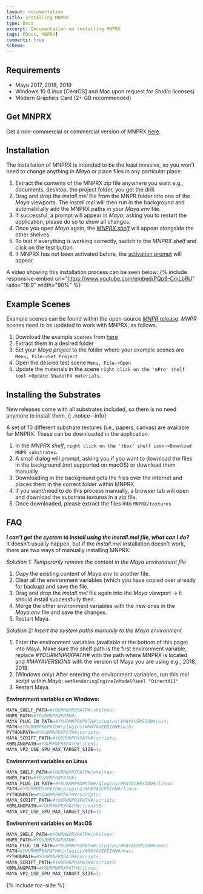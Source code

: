 ```yaml
---
layout: documentation
title: Installing MNPRX
type: Docs
excerpt: Documentation on installing MNPRX
tags: [Docs, MNPRX]
comments: true
schema:
---
```


## Requirements
* Maya 2017, 2018, 2019
* Windows 10 (Linux [CentOS] and Mac upon request for _Studio_ licenses)
* Modern Graphics Card (2+ GB recommended)


## Get MNPRX
Get a non-commercial or commercial version of MNPRX [here](/projects/MNPRX/).


## Installation
The installation of MNPRX is intended to be the least invasive, so you won't need to change anything in _Maya_ or place files in any particular place.
1. Extract the contents of the MNPRX zip file anywhere you want e.g., documents, desktop, the project folder, you get the drill.
1. Drag and drop the _install.mel_ file from the MNPR folder into one of the _Maya_ viewports. The _install.mel_ will then run in the background and automatically add the MNPRX paths in your _Maya.env_ file.
1. If successful, a prompt will appear in _Maya_, asking you to restart the application, please do so to show all changes.
1. Once you open _Maya_ again, the [_MNPRX shelf_](../shelf) will appear alongside the other shelves.
1. To test if everything is working correctly, switch to the _MNPRX shelf_ and click on the test button.
1. If MNPRX has not been activated before, the [activation prompt](/projects/MNPRX/docs/licensing/#activating-a-license) will appear.

A video showing this installation process can be seen below:
{% include responsive-embed url="https://www.youtube.com/embed/PQp9-CmLbRU" ratio="16:9" width="90%" %}


## Example Scenes
Example scenes can be found within the open-source [_MNPR_ release](/projects/Maya-NPR). _MNPR_ scenes need to be updated to work with MNPRX, as follows.
1. Download the example scenes from [here](https://github.com/semontesdeoca/MNPR/releases/latest)
1. Extract them in a desired folder
1. Set your _Maya project_ to the folder where your example scenes are `Menu, File->Set Project`
1. Open the desired test scene `Menu, File->Open`
1. Update the materials in the scene `right click on the 'mPre' shelf tool->Update ShaderFX materials`.


## Installing the Substrates

New releases come with all substrates included, so there is no need anymore to install them.
{: .notice--info}

A set of 10 different substrate textures (i.e., papers, canvas) are available for MNPRX. These can be downloaded in the application.
1. In the _MNPRX shelf_, `right click on the 'tbox' shelf icon->Download MNPR substrates`.
1. A small dialog will prompt, asking you if you want to download the files in the background (not supported on macOS) or download them manually.
1. Downloading in the background gets the files over the internet and places them in the correct folder within MNPRX.
1. If you want/need to do this process manually, a browser tab will open and download the substrate textures in a zip file.
1. Once downloaded, please extract the files into `MNPRX/textures`


## FAQ
_**I can't get the system to install using the install.mel file, what can I do?**_<br>
It doesn't usually happen, but if the _install.mel_ installation doesn't work, there are two ways of manually installing MNPRX:

_Solution 1: Temporarily remove the content in the Maya environment file_

1. Copy the existing content of _Maya.env_ to another file.
2. Clear all the environment variables (which you have copied over already for backup) and save the file.
3. Drag and drop the _install.mel_ file again into the _Maya_ viewport -> it should install successfully then.
4. Merge the other environment variables with the new ones in the _Maya.env_ file and save the changes.
5. Restart Maya.

_Solution 2: Insert the system paths manually to the Maya environment_

1. Enter the environment variables (available at the bottom of this page) into Maya. Make sure the shelf path is the first environment variable, replace _#YOURMNPRXPATH#_ with the path where MNPRX is located and _#MAYAVERSION#_ with the version of Maya you are using e.g., 2018, 2019.
1. (Windows only) After entering the environment variables, run this _mel script_ within _Maya_: `setRenderingEngineInModelPanel "DirectX11"`
1. Restart Maya.


**Environment variables on Windows:**
```python
MAYA_SHELF_PATH=#YOURMNPRXPATH#\shelves;
MNPR_PATH=#YOURMNPRXPATH#;
MAYA_PLUG_IN_PATH=#YOURMNPRXPATH#\plugins\#MAYAVERSION#\win;
PATH=#YOURMNPRXPATH#\plugins\#MAYAVERSION#\win;
PYTHONPATH=#YOURMNPRXPATH#\scripts;
MAYA_SCRIPT_PATH=#YOURMNPRXPATH#\scripts;
XBMLANGPATH=#YOURMNPRXPATH#\icons;
MAYA_VP2_USE_GPU_MAX_TARGET_SIZE=1;
```

**Environment variables on Linux**
```python
MAYA_SHELF_PATH=#YOURMNPRXPATH#/shelves:
MNPR_PATH=#YOURMNPRXPATH#:
MAYA_PLUG_IN_PATH=#YOURMNPRXPATH#/plugins/#MAYAVERSION#/linux:
PATH=#YOURMNPRXPATH#/plugins/#MAYAVERSION#/linux:
PYTHONPATH=#YOURMNPRXPATH#/scripts:
MAYA_SCRIPT_PATH=#YOURMNPRXPATH#/scripts:
XBMLANGPATH=#YOURMNPRXPATH#/icons%B:
MAYA_VP2_USE_GPU_MAX_TARGET_SIZE=1:
```

**Environment variables on MacOS**
```python
MAYA_SHELF_PATH=#YOURMNPRXPATH#/shelves:
MNPR_PATH=#YOURMNPRXPATH#:
MAYA_PLUG_IN_PATH=#YOURMNPRXPATH#/plugins/#MAYAVERSION#/mac:
PATH=#YOURMNPRXPATH#/plugins/#MAYAVERSION#/mac:
PYTHONPATH=#YOURMNPRXPATH#/scripts:
MAYA_SCRIPT_PATH=#YOURMNPRXPATH#/scripts:
XBMLANGPATH=#YOURMNPRXPATH#/icons:
MAYA_VP2_USE_GPU_MAX_TARGET_SIZE=1:
```

{% include toc-side %}
